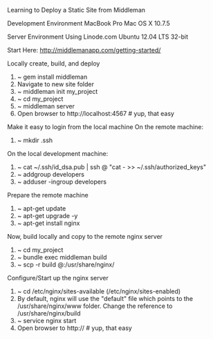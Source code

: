 Learning to Deploy a Static Site from Middleman

Development Environment
MacBook Pro
Mac OS X
10.7.5

Server Environment
Using Linode.com
Ubuntu
12.04 LTS 32-bit

Start Here:
http://middlemanapp.com/getting-started/

Locally create, build, and deploy
1. ~ gem install middleman
2. Navigate to new site folder
3. ~ middleman init my_project
4. ~ cd my_project
5. ~ middleman server
6. Open browser to http://localhost:4567 # yup, that easy

Make it easy to login from the local machine
On the remote machine:
1. ~ mkdir .ssh

On the local development machine:
1. ~ cat ~/.ssh/id_dsa.pub | ssh <root>@<server> "cat - >> ~/.ssh/authorized_keys"
2. ~ addgroup developers
3. ~ adduser -ingroup developers <username>

Prepare the remote machine
1. ~ apt-get update
2. ~ apt-get upgrade -y
3. ~ apt-get install nginx

Now, build locally and copy to the remote nginx server
1. ~ cd my_project
2. ~ bundle exec middleman build
3. ~ scp -r build <root>@<server>:/usr/share/nginx/

Configure/Start up the nginx server
1. ~ cd /etc/nginx/sites-available (/etc/nginx/sites-enabled)
2. By default, nginx will use the "default" file which points to the /usr/share/nginx/www folder. Change the reference to /usr/share/nginx/build
3. ~ service nginx start
4. Open browser to http://<server> # yup, that easy